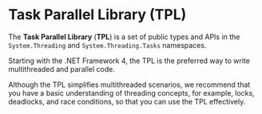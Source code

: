 # Task Parallel Library (TPL)

The **Task Parallel Library** (**TPL**) is a set of public types and APIs in the `System.Threading` and `System.Threading.Tasks` namespaces.

Starting with the .NET Framework 4, the TPL is the preferred way to write multithreaded and parallel code.

Although the TPL simplifies multithreaded scenarios, we recommend that you have a basic understanding of threading concepts, for example, locks, deadlocks, and race conditions, so that you can use the TPL effectively.

